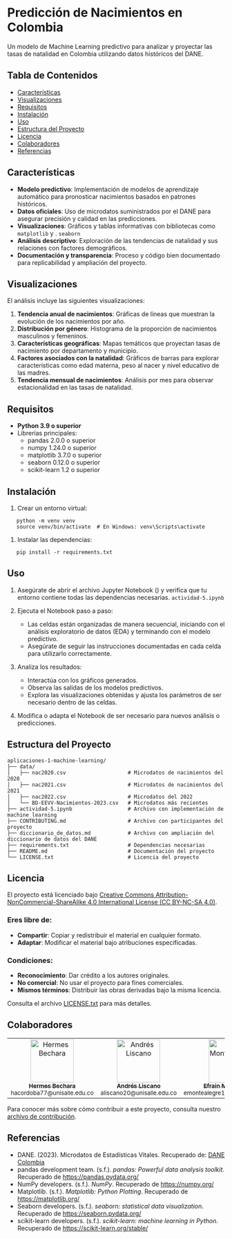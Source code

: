 # Predicción de Nacimientos en Colombia
Un modelo de Machine Learning predictivo para analizar y proyectar las tasas de natalidad en Colombia utilizando datos históricos del DANE.

## Tabla de Contenidos
- [Características](#caracter%C3%ADsticas)
- [Visualizaciones](#visualizaciones)
- [Requisitos](#requisitos)
- [Instalación](#instalaci%C3%B3n)
- [Uso](#uso)
- [Estructura del Proyecto](#estructura-del-proyecto)
- [Licencia](#licencia)
- [Colaboradores](#colaboradores)
- [Referencias](#referencias)

## Características
- **Modelo predictivo**: Implementación de modelos de aprendizaje automático para pronosticar nacimientos basados en patrones históricos.
- **Datos oficiales**: Uso de microdatos suministrados por el DANE para asegurar precisión y calidad en las predicciones.
- **Visualizaciones**: Gráficos y tablas informativas con bibliotecas como `matplotlib` y . `seaborn`
- **Análisis descriptivo**: Exploración de las tendencias de natalidad y sus relaciones con factores demográficos.
- **Documentación y transparencia**: Proceso y código bien documentado para replicabilidad y ampliación del proyecto.

## Visualizaciones
El análisis incluye las siguientes visualizaciones:
1. **Tendencia anual de nacimientos**: Gráficas de líneas que muestran la evolución de los nacimientos por año.
2. **Distribución por género**: Histograma de la proporción de nacimientos masculinos y femeninos.
3. **Características geográficas**: Mapas temáticos que proyectan tasas de nacimiento por departamento y municipio.
4. **Factores asociados con la natalidad**: Gráficos de barras para explorar características como edad materna, peso al nacer y nivel educativo de las madres.
5. **Tendencia mensual de nacimientos**: Análisis por mes para observar estacionalidad en las tasas de natalidad.

## Requisitos
- **Python 3.9 o superior**
- Librerías principales:
    - pandas 2.0.0 o superior
    - numpy 1.24.0 o superior
    - matplotlib 3.7.0 o superior
    - seaborn 0.12.0 o superior
    - scikit-learn 1.2 o superior

## Instalación
1. Crear un entorno virtual:
``` 
   python -m venv venv
   source venv/bin/activate  # En Windows: venv\Scripts\activate
```
1. Instalar las dependencias:
``` 
   pip install -r requirements.txt
```
## Uso
1. Asegúrate de abrir el archivo Jupyter Notebook () y verifica que tu entorno contiene todas las dependencias necesarias. `actividad-5.ipynb`
2. Ejecuta el Notebook paso a paso:
    - Las celdas están organizadas de manera secuencial, iniciando con el análisis exploratorio de datos (EDA) y terminando con el modelo predictivo.
    - Asegúrate de seguir las instrucciones documentadas en cada celda para utilizarlo correctamente.

3. Analiza los resultados:
    - Interactúa con los gráficos generados.
    - Observa las salidas de los modelos predictivos.
    - Explora las visualizaciones obtenidas y ajusta los parámetros de ser necesario dentro de las celdas.

4. Modifica o adapta el Notebook de ser necesario para nuevos análisis o predicciones.

## Estructura del Proyecto
``` 
aplicaciones-1-machine-learning/
├── data/
│   ├── nac2020.csv                    # Microdatos de nacimientos del 2020
│   ├── nac2021.csv                    # Microdatos de nacimientos del 2021
│   ├── nac2022.csv                    # Microdatos del 2022
│   └── BD-EEVV-Nacimientos-2023.csv   # Microdatos más recientes
├── actividad-5.ipynb                  # Archivo con implementación de machine learning
├── CONTRIBUTING.md                    # Archivo con participantes del proyecto
├── diccionario_de_datos.md            # Archivo con ampliación del diccionario de datos del DANE
├── requirements.txt                   # Dependencias necesarias
├── README.md                          # Documentación del proyecto
└── LICENSE.txt                        # Licencia del proyecto
```

## Licencia
El proyecto está licenciado bajo [Creative Commons Attribution-NonCommercial-ShareAlike 4.0 International License (CC BY-NC-SA 4.0)](http://creativecommons.org/licenses/by-nc-sa/4.0/).
### Eres libre de:
- **Compartir**: Copiar y redistribuir el material en cualquier formato.
- **Adaptar**: Modificar el material bajo atribuciones especificadas.

### Condiciones:
- **Reconocimiento**: Dar crédito a los autores originales.
- **No comercial**: No usar el proyecto para fines comerciales.
- **Mismos términos**: Distribuir las obras derivadas bajo la misma licencia.

Consulta el archivo [LICENSE.txt](LICENSE.txt) para más detalles.

## Colaboradores

<table>
  <tr>
    <td align="center">
      <a href="https://github.com/Hbechara-dev">
        <img src="https://github.com/Hbechara-dev.png" width="100px;" alt="Hermes Bechara"/><br>
        <sub><b>Hermes Bechara</b></sub>
      </a><br>
      <sub>hacordoba77@unisalle.edu.co</sub>
    </td>
    <td align="center">
      <a href="https://github.com/leoliscanoa">
        <img src="https://github.com/leoliscanoa.png" width="100px;" alt="Andrés Liscano"/><br>
        <sub><b>Andrés Liscano</b></sub>
      </a><br>
      <sub>aliscano20@unisalle.edu.co</sub>
    </td>
    <td align="center">
      <a href="https://github.com/EfraMonR">
        <img src="https://github.com/EfraMonR.png" width="100px;" alt="Efrain Montealegre"/><br>
        <sub><b>Efrain Montealegre</b></sub>
      </a><br>
      <sub>emontealegre19@unisalle.edu.co)</sub>
    </td>
  </tr>
</table>

Para conocer más sobre cómo contribuir a este proyecto, consulta nuestro [archivo de contribución](CONTRIBUTING.md).

## Referencias
- DANE. (2023). Microdatos de Estadísticas Vitales. Recuperado de: [DANE Colombia](https://www.dane.gov.co)
- pandas development team. (s.f.). *pandas: Powerful data analysis toolkit*. Recuperado de https://pandas.pydata.org/
- NumPy developers. (s.f.). *NumPy*. Recuperado de https://numpy.org/
- Matplotlib. (s.f.). *Matplotlib: Python Plotting*. Recuperado de https://matplotlib.org/
- Seaborn developers. (s.f.). *seaborn: statistical data visualization*. Recuperado de https://seaborn.pydata.org/
- scikit-learn developers. (s.f.). *scikit-learn: machine learning in Python*. Recuperado de https://scikit-learn.org/stable/
